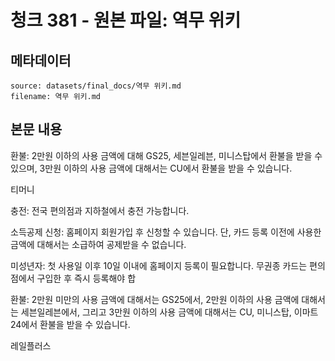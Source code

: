 # 청크 381 - 원본 파일: 역무 위키

## 메타데이터

```
source: datasets/final_docs/역무 위키.md
filename: 역무 위키.md
```

## 본문 내용

환불: 2만원 이하의 사용 금액에 대해 GS25, 세븐일레븐, 미니스탑에서 환불을 받을 수 있으며, 3만원 이하의 사용 금액에 대해서는 CU에서 환불을 받을 수 있습니다.

티머니

충전: 전국 편의점과 지하철에서 충전 가능합니다.

소득공제 신청: 홈페이지 회원가입 후 신청할 수 있습니다. 단, 카드 등록 이전에 사용한 금액에 대해서는 소급하여 공제받을 수 없습니다.

미성년자: 첫 사용일 이후 10일 이내에 홈페이지 등록이 필요합니다. 무권종 카드는 편의점에서 구입한 후 즉시 등록해야 합

환불: 2만원 미만의 사용 금액에 대해서는 GS25에서, 2만원 이하의 사용 금액에 대해서는 세븐일레븐에서, 그리고 3만원 이하의 사용 금액에 대해서는 CU, 미니스탑, 이마트24에서 환불을 받을 수 있습니다.

레일플러스